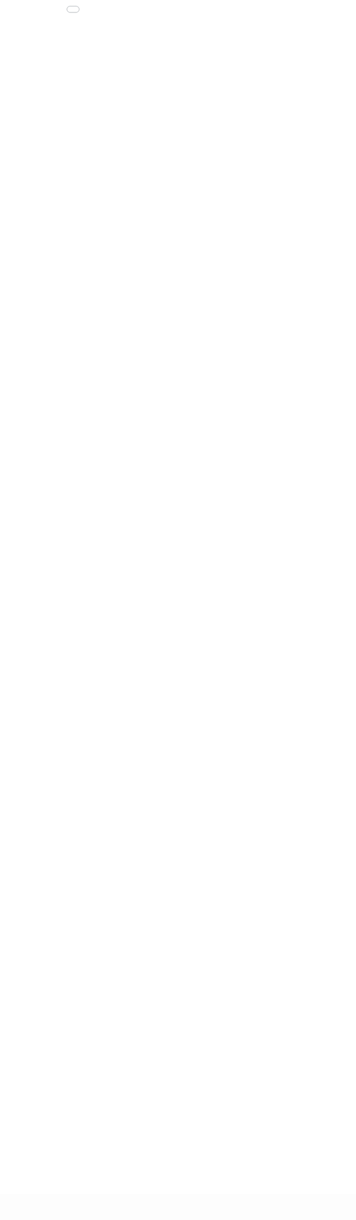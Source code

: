 ```yaml
---
layout: full_splash
title: "Trams"
permalink: /trams
author_profile: true
---
```



{% include base_path %}
<!-- <iframe scrolling="no" border="0" src="{{site.baseurl}}/assets/trams/trams_page.html" width="100%" height="800px"></iframe> -->

<iframe scrolling="no" border="0" src="{{site.baseurl}}/assets/trams/trams_page.html" style="position:fixed; top:0; left:0; bottom:300px; right:0; width:100%; height: calc(100% - 70px); border:none; margin:0; padding:0; overflow:hidden; z-index:999999;"></iframe>
